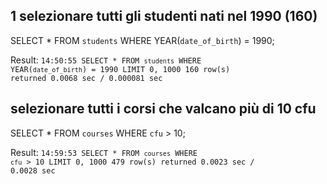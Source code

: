 ## 1 selezionare tutti gli studenti nati nel 1990 (160)

SELECT *
FROM `students`
WHERE YEAR(`date_of_birth`) = 1990;

Result: 
<code>14:50:55	SELECT * FROM `students` WHERE YEAR(`date_of_birth`) = 1990 LIMIT 0, 1000	160 row(s) returned	0.0068 sec / 0.000081 sec</code>

## selezionare tutti i corsi che valcano più di 10 cfu 

SELECT *
FROM `courses`
WHERE `cfu` > 10;

Result: 
<code>14:59:53	SELECT * FROM `courses` WHERE `cfu` > 10 LIMIT 0, 1000	479 row(s) returned	0.0023 sec / 0.0028 sec</code>
